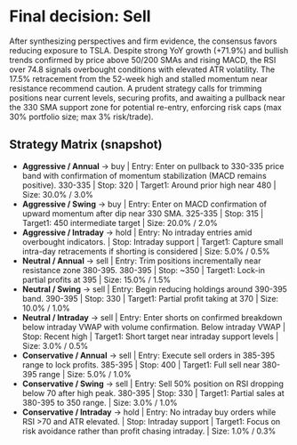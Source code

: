 # Final decision: **Sell**

After synthesizing perspectives and firm evidence, the consensus favors reducing exposure to TSLA. Despite strong YoY growth (+71.9%) and bullish trends confirmed by price above 50/200 SMAs and rising MACD, the RSI over 74.8 signals overbought conditions with elevated ATR volatility. The 17.5% retracement from the 52-week high and stalled momentum near resistance recommend caution. A prudent strategy calls for trimming positions near current levels, securing profits, and awaiting a pullback near the 330 SMA support zone for potential re-entry, enforcing risk caps (max 30% portfolio size; max 3% risk/trade).

## Strategy Matrix (snapshot)
- **Aggressive / Annual** → buy | Entry: Enter on pullback to 330-335 price band with confirmation of momentum stabilization (MACD remains positive). 330-335 | Stop: 320 | Target1: Around prior high near 480 | Size: 30.0% / 3.0%
- **Aggressive / Swing** → buy | Entry: Enter on MACD confirmation of upward momentum after dip near 330 SMA. 325-335 | Stop: 315 | Target1: 450 intermediate target | Size: 20.0% / 2.0%
- **Aggressive / Intraday** → hold | Entry: No intraday entries amid overbought indicators.  | Stop: Intraday support | Target1: Capture small intra-day retracements if shorting is considered | Size: 5.0% / 0.5%
- **Neutral / Annual** → sell | Entry: Trim positions incrementally near resistance zone 380-395. 380-395 | Stop: ~350 | Target1: Lock-in partial profits at 395 | Size: 15.0% / 1.5%
- **Neutral / Swing** → sell | Entry: Begin reducing holdings around 390-395 band. 390-395 | Stop: 330 | Target1: Partial profit taking at 370 | Size: 10.0% / 1.0%
- **Neutral / Intraday** → sell | Entry: Enter shorts on confirmed breakdown below intraday VWAP with volume confirmation. Below intraday VWAP | Stop: Recent high | Target1: Short target near intraday support levels | Size: 3.0% / 0.5%
- **Conservative / Annual** → sell | Entry: Execute sell orders in 385-395 range to lock profits. 385-395 | Stop: 400 | Target1: Full sell near 380-395 range | Size: 5.0% / 1.0%
- **Conservative / Swing** → sell | Entry: Sell 50% position on RSI dropping below 70 after high peak. 380-395 | Stop: 330 | Target1: Partial sales at 380-395 to 350 range. | Size: 3.0% / 1.0%
- **Conservative / Intraday** → hold | Entry: No intraday buy orders while RSI >70 and ATR elevated.  | Stop: Intraday support | Target1: Focus on risk avoidance rather than profit chasing intraday. | Size: 1.0% / 0.3%